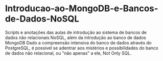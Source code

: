 # Introducao-ao-MongoDB-e-Bancos-de-Dados-NoSQL
Scripts e anotações das aulas de introdução ao sistema de bancos de dados não relacionais NoSQL, além da introdução ao banco de dados MongoDB
Dado a compreensão intensiva do banco de dados através do PostgreSQL, é possível se adentrar aos mistérios e possibilidades do banco de dados não relacional, ou "não apenas" a ele, Not Only SQL.
